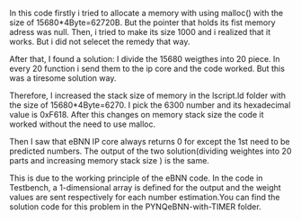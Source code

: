 In this code firstly i tried to allocate a memory with using malloc() with the size of 15680*4Byte=62720B. But the pointer that holds its fist memory adress was null.
Then, i tried to make its size 1000 and i realized that it works.
But i did not selecet the remedy that way.

After that, I found a solution:
I divide the 15680 weigthes into 20 piece.
In every 20 function i send them to the ip core and the code worked.
But this was a tiresome solution way.

Therefore, I increased the stack size of memory in the lscript.ld folder with the size of 15680*4Byte=6270. I pick the 6300 number and its hexadecimal value is 0xF618. After this changes on memory stack size the code it worked without the need to use malloc.

Then I saw that eBNN IP core always returns 0 for except the 1st need to be predicted numbers. The output of the two solution(dividing weightes into 20 parts and increasing memory stack size ) is the same.

This is due to the working principle of the eBNN code. In the code in Testbench, a 1-dimensional array is defined for the output and the weight values are sent respectively for each number estimation.You can find the solution code for this problem in the PYNQeBNN-with-TIMER folder.
